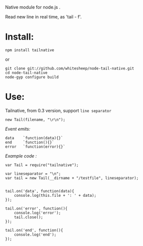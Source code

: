Native module for node.js .

Read new line in real time, as 'tail - f'.

Install:
========

	npm install tailnative

or

	git clone git://github.com/whitesheep/node-tail-native.git
	cd node-tail-native
	node-gyp configure build


Use: 
========

Tailnative, from 0.3 version, support `line separator`
	
	new Tail(filename, "\r\n");



_Event emits:_

	data 	`function(data){}`
	end		`function(){}`
	error	`function(error){}`



_Example code :_

	var Tail = require("tailnative");
	
	var lineseparator = "\n";
	var tail = new Tail(__dirname + "/testfile", lineseparator);
	
    
	tail.on('data', function(data){
	    console.log(this.file + ': ' + data);
	});

	tail.on('error', function(){
	    console.log('error');
		tail.close();
	});

	tail.on('end', function(){
	    console.log('end');
	});
